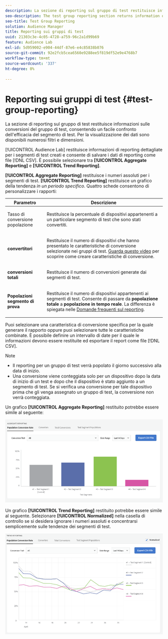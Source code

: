 ```yaml
---
description: La sezione di reporting sul gruppo di test restituisce informazioni sulle conversioni del gruppo di test, consentendo un facile confronto dell'efficacia del segmento di test. Per la visualizzazione dei dati sono disponibili numerosi filtri e dimensioni.
seo-description: The test group reporting section returns information on test group conversions, allowing an easy comparison of test segment efficacy. Numerous filters and dimensions are available for data visualization.
seo-title: Test Group Reporting
solution: Audience Manager
title: Reporting sui gruppi di test
uuid: 21303c3e-4c05-4728-a759-96c2a1d99b69
feature: Audience Lab
exl-id: 5d959002-e904-44df-87e6-e4c85838b076
source-git-commit: 92e2fcb5cea6560e9288ee5f819df52e9e4768b7
workflow-type: tm+mt
source-wordcount: '337'
ht-degree: 0%

---
```


# Reporting sui gruppi di test {#test-group-reporting}

La sezione di reporting sul gruppo di test restituisce informazioni sulle conversioni del gruppo di test, consentendo un facile confronto dell&#39;efficacia del segmento di test. Per la visualizzazione dei dati sono disponibili numerosi filtri e dimensioni.

[!UICONTROL Audience Lab] restituisce informazioni di reporting dettagliate per i segmenti di test creati e consente di salvare i dati di reporting come file [!DNL CSV]. È possibile selezionare tra **[!UICONTROL Aggregate Reporting]** e **[!UICONTROL Trend Reporting]**.

**[!UICONTROL Aggregate Reporting]** restituisce i numeri assoluti per i segmenti di test. **[!UICONTROL Trend Reporting]** restituisce un grafico della tendenza *in un periodo specifico*. Quattro schede consentono di personalizzare i rapporti:

<table id="table_446384AE9A36408A9C570CB7DB72C3D6"> 
 <thead> 
  <tr> 
   <th colname="col1" class="entry"> Parametro </th> 
   <th colname="col2" class="entry"> Descrizione </th> 
  </tr> 
 </thead>
 <tbody> 
  <tr> 
   <td colname="col1"> <p> Tasso di conversione popolazione <b><span class="uicontrol"></span></b> </p> </td> 
   <td colname="col2"> <p>Restituisce la percentuale di dispositivi appartenenti a un particolare segmento di test che sono stati convertiti. </p> </td> 
  </tr> 
  <tr> 
   <td colname="col1"> <p> <b><span class="uicontrol"> convertitori</span></b> </p> </td> 
   <td colname="col2"> <p>Restituisce il numero di dispositivi che hanno presentato le caratteristiche di conversione selezionate nei gruppi di test. <a href="https://helpx.adobe.com/audience-manager/kt/using/creating-conversion-traits-feature-video-use.html" format="https" scope="external"> Guarda questo video</a> per scoprire come creare caratteristiche di conversione. </p> </td> 
  </tr> 
  <tr> 
   <td colname="col1"> <p> <b><span class="uicontrol"> conversioni totali</span></b> </p> </td> 
   <td colname="col2"> <p>Restituisce il numero di conversioni generate dai segmenti di test. </p> </td> 
  </tr> 
  <tr> 
   <td colname="col1"> <p> <b><span class="uicontrol"> Popolazioni segmento di prova</span></b> </p> </td> 
   <td colname="col2"> <p>Restituisce il numero di dispositivi appartenenti ai segmenti di test. Consente di passare da <b><span class="uicontrol"> popolazione totale</span></b> a <b><span class="uicontrol"> popolazione in tempo reale</span></b>. La differenza è spiegata nelle <a href="../../faq/faq-reporting.md"> Domande frequenti sul reporting</a>. </p> </td>
  </tr>
 </tbody>
</table>

Puoi selezionare una caratteristica di conversione specifica per la quale generare il rapporto oppure puoi selezionare tutte le caratteristiche combinate. È possibile definire un intervallo di date per il quale le informazioni devono essere restituite ed esportare il report come file [!DNL CSV].

>[!NOTE]
>
>* Il reporting per un gruppo di test verrà popolato il giorno successivo alla data di inizio.
>* Una conversione viene conteggiata solo per un dispositivo dopo la data di inizio di un test e dopo che il dispositivo è stato aggiunto a un segmento di test. Se si verifica una conversione per tale dispositivo prima che gli venga assegnato un gruppo di test, la conversione non verrà conteggiata.

Un grafico **[!UICONTROL Aggregate Reporting]** restituito potrebbe essere simile al seguente:

![](assets/aggregate-reporting.PNG)

Un grafico **[!UICONTROL Trend Reporting]** restituito potrebbe essere simile al seguente. Selezionare **[!UICONTROL Normalized]** nella casella di controllo se si desidera ignorare i numeri assoluti e concentrarsi semplicemente sulle tendenze dei segmenti di test.

![](assets/trend-reporting.PNG)
